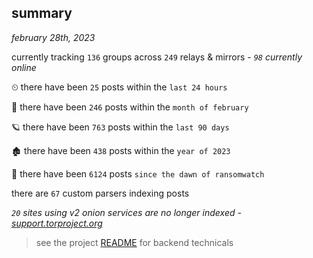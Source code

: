 
## summary
_february 28th, 2023_

currently tracking `136` groups across `249` relays & mirrors - _`98` currently online_

⏲ there have been `25` posts within the `last 24 hours`

🦈 there have been `246` posts within the `month of february`

🪐 there have been `763` posts within the `last 90 days`

🏚 there have been `438` posts within the `year of 2023`

🦕 there have been `6124` posts `since the dawn of ransomwatch`

there are `67` custom parsers indexing posts

_`20` sites using v2 onion services are no longer indexed - [support.torproject.org](https://support.torproject.org/onionservices/v2-deprecation/)_

> see the project [README](https://github.com/joshhighet/ransomwatch#ransomwatch--) for backend technicals

